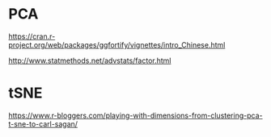 # PCA
https://cran.r-project.org/web/packages/ggfortify/vignettes/intro_Chinese.html

http://www.statmethods.net/advstats/factor.html



# tSNE
https://www.r-bloggers.com/playing-with-dimensions-from-clustering-pca-t-sne-to-carl-sagan/
